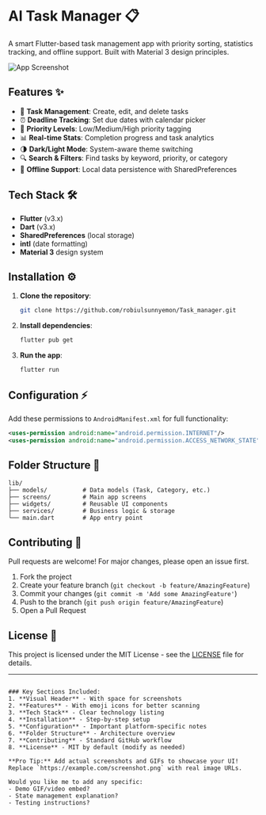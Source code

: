
# AI Task Manager 📋

A smart Flutter-based task management app with priority sorting, statistics tracking, and offline support. Built with Material 3 design principles.

![App Screenshot](https://example.com/screenshot.png) <!-- Replace with actual screenshot URL -->

## Features ✨

- 🎯 **Task Management**: Create, edit, and delete tasks
- ⏰ **Deadline Tracking**: Set due dates with calendar picker
- 🔼 **Priority Levels**: Low/Medium/High priority tagging
- 📊 **Real-time Stats**: Completion progress and task analytics
- 🌗 **Dark/Light Mode**: System-aware theme switching
- 🔍 **Search & Filters**: Find tasks by keyword, priority, or category
- 📱 **Offline Support**: Local data persistence with SharedPreferences

## Tech Stack 🛠️

- **Flutter** (v3.x)
- **Dart** (v3.x)
- **SharedPreferences** (local storage)
- **intl** (date formatting)
- **Material 3** design system

## Installation ⚙️

1. **Clone the repository**:
   ```bash
   git clone https://github.com/robiulsunnyemon/Task_manager.git
   ```

2. **Install dependencies**:
   ```bash
   flutter pub get
   ```

3. **Run the app**:
   ```bash
   flutter run
   ```

## Configuration ⚡

Add these permissions to `AndroidManifest.xml` for full functionality:
```xml
<uses-permission android:name="android.permission.INTERNET"/>
<uses-permission android:name="android.permission.ACCESS_NETWORK_STATE"/>
```

## Folder Structure 📂

```
lib/
├── models/          # Data models (Task, Category, etc.)
├── screens/         # Main app screens
├── widgets/         # Reusable UI components
├── services/        # Business logic & storage
└── main.dart        # App entry point
```

## Contributing 🤝

Pull requests are welcome! For major changes, please open an issue first.

1. Fork the project
2. Create your feature branch (`git checkout -b feature/AmazingFeature`)
3. Commit your changes (`git commit -m 'Add some AmazingFeature'`)
4. Push to the branch (`git push origin feature/AmazingFeature`)
5. Open a Pull Request

## License 📜

This project is licensed under the MIT License - see the [LICENSE](LICENSE) file for details.

---
```

### Key Sections Included:
1. **Visual Header** - With space for screenshots
2. **Features** - With emoji icons for better scanning
3. **Tech Stack** - Clear technology listing
4. **Installation** - Step-by-step setup
5. **Configuration** - Important platform-specific notes
6. **Folder Structure** - Architecture overview
7. **Contributing** - Standard GitHub workflow
8. **License** - MIT by default (modify as needed)

**Pro Tip:** Add actual screenshots and GIFs to showcase your UI! Replace `https://example.com/screenshot.png` with real image URLs.

Would you like me to add any specific:
- Demo GIF/video embed?
- State management explanation?
- Testing instructions?